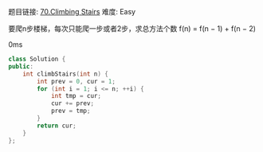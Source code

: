 题目链接: [70.Climbing Stairs][1]
难度: Easy

要爬n步楼梯，每次只能爬一步或者2步，求总方法个数
f(n) = f(n − 1) + f(n − 2)
 
0ms
 
```cpp
class Solution {
public:
    int climbStairs(int n) {
        int prev = 0, cur = 1;
        for (int i = 1; i <= n; ++i) {
            int tmp = cur;
            cur += prev;
            prev = tmp;
        }
        return cur;
    }
};
 ```

[1]: https://leetcode.com/problems/climbing-stairs/